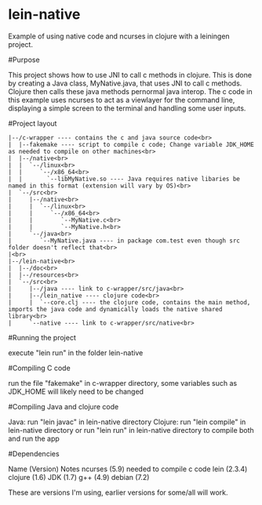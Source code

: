 lein-native
 =

Example of using native code and ncurses in clojure with a leiningen project.

 
#Purpose
 
This project shows how to use JNI to call c methods in clojure.
This is done by creating a Java class, MyNative.java, that uses JNI to call c methods. Clojure then calls these java methods pernormal java interop.
The c code in this example uses ncurses to act as a viewlayer for the command line, displaying a simple screen to the terminal and handling some user inputs.

 
#Project layout

``` 
|--/c-wrapper ---- contains the c and java source code<br>
|  |--fakemake ---- script to compile c code; Change variable JDK_HOME as needed to compile on other machines<br>
|  |--/native<br>
|  |  `--/linux<br>
|  |     `--/x86_64<br>
|  |       `--libMyNative.so ---- Java requires native libaries be named in this format (extension will vary by OS)<br>
|  `--/src<br>
|     |--/native<br>
|     |  `--/linux<br>
|     |     `--/x86_64<br>
|     |        `--MyNative.c<br>
|     |        `--MyNative.h<br>
|     `--/java<br>
|        `--MyNative.java ---- in package com.test even though src folder doesn't reflect that<br>
|<br>
|--/lein-native<br>
|  |--/doc<br>
|  |--/resources<br>
|  `--/src<br>
|     |--/java ---- link to c-wrapper/src/java<br>
|     |--/lein_native ---- clojure code<br>
|     |  `--core.clj ---- the clojure code, contains the main method, imports the java code and dynamically loads the native shared library<br>
|     `--native ---- link to c-wrapper/src/native<br>
```
 
#Running the project
 
execute "lein run" in the folder lein-native

 
#Compiling C code
 
run the file "fakemake" in c-wrapper directory, some variables such as JDK_HOME will likely need to be changed

 
#Compiling Java and clojure code
 
Java: run "lein javac" in lein-native directory
Clojure: run "lein compile" in lein-native directory
or
run "lein run" in lein-native directory to compile both and run the app


 
#Dependencies
 
Name    (Version)       Notes
ncurses (5.9)           needed to compile c code
lein    (2.3.4)
clojure (1.6)
JDK     (1.7)
g++     (4.9)
debian  (7.2)

These are versions I'm using, earlier versions for some/all will work.
